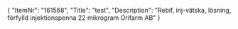 {
  "ItemNr": "161568",
  "Title": "test",
  "Description": "Rebif, inj-vätska, lösning, förfylld injektionspenna 22 mikrogram Orifarm AB"
}